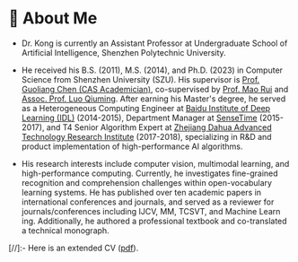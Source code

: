 # 🤖 About Me
- Dr. Kong is currently an Assistant Professor at Undergraduate School of Artificial Intelligence, Shenzhen Polytechnic University.

- He received his B.S. (2011), M.S. (2014), and Ph.D. (2023) in Computer Science from Shenzhen University (SZU). His supervisor is [Prof. Guoliang Chen (CAS Academician)](https://nhpcc.szu.edu.cn/info/1015/1138.htm), co-supervised by [Prof. Mao Rui](https://nhpcc.szu.edu.cn/mao/) and [Assoc. Prof. Luo Qiuming](https://csse.szu.edu.cn/pages/user/index?id=532). After earning his Master's degree, he served as a Heterogeneous Computing Engineer at [Baidu Institute of Deep Learning (IDL)](https://research.baidu.com/Index) (2014-2015), Department Manager at [SenseTime](https://www.sensetime.com/cn) (2015-2017), and T4 Senior Algorithm Expert at [Zhejiang Dahua Advanced Technology Research Institute](https://www.dahuatech.com/technology.html) (2017-2018), specializing in R&D and product implementation of high-performance AI algorithms.

- His research interests include computer vision, multimodal learning, and high-performance computing. Currently, he investigates fine-grained recognition and comprehension challenges within open-vocabulary learning systems. He has published over ten academic papers in international conferences and journals, and served as a reviewer for journals/conferences including IJCV, MM, TCSVT, and Machine Learn    ing. Additionally, he authored a professional textbook and co-translated a technical monograph.

[//]:- Here is an extended CV ([pdf](cv/chen_cv.pdf)).

